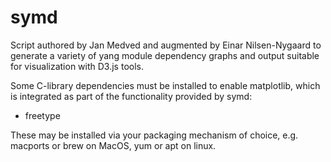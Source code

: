 # symd

Script authored by Jan Medved and augmented by Einar Nilsen-Nygaard to generate a variety of yang module dependency graphs and output suitable for visualization with D3.js tools.

Some C-library dependencies must be installed to enable matplotlib, which is integrated as part of the functionality provided by symd:

* freetype

These may be installed via your packaging mechanism of choice, e.g. macports or brew on MacOS, yum or apt on linux.

